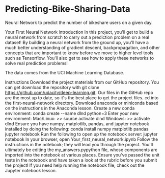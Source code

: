 # Predicting-Bike-Sharing-Data
Neural Network to predict the number of bikeshare users on a given day.

Your First Neural Network
Introduction
In this project, you'll get to build a neural network from scratch to carry out a prediction problem on a real dataset! By building a neural network from the ground up, you'll have a much better understanding of gradient descent, backpropagation, and other concepts that are important to know before we move to higher level tools such as Tensorflow. You'll also get to see how to apply these networks to solve real prediction problems!

The data comes from the UCI Machine Learning Database.

Instructions
Download the project materials from our GitHub repository. You can get download the repository with git clone https://github.com/udacity/deep-learning.git. Our files in the GitHub repo are the most up to date, so it's the best place to get the project files.
cd into the first-neural-network directory.
Download anaconda or miniconda based on the instructions in the Anaconda lesson.
Create a new conda environment:
conda create --name dlnd python=3
Enter your new environment:
Mac/Linux: >> source activate dlnd
Windows: >> activate dlnd
Ensure you have numpy, matplotlib, pandas, and jupyter notebook installed by doing the following:
conda install numpy matplotlib pandas jupyter notebook
Run the following to open up the notebook server:
jupyter notebook
In your browser, open Your_first_neural_network.ipynb
Follow the instructions in the notebook; they will lead you through the project. You'll ultimately be editing the my_answers.pypython file, whose components are imported into the notebook at various places.
Ensure you've passed the unit tests in the notebook and have taken a look at the rubric before you submit the project!
If you need help running the notebook file, check out the Jupyter notebook lesson.
